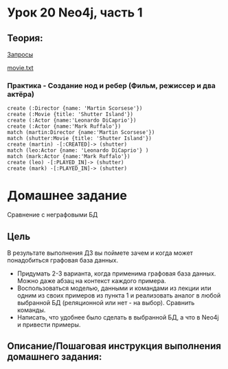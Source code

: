 # Урок 20 Neo4j, часть 1

## Теория:
[Запросы](neo4j_p1.md)

[movie.txt](movie.txt)


### Практика - Создание нод и ребер (Фильм, режиссер и два актёра)
```cypher
create (:Director {name: 'Martin Scorsese'})
create (:Movie {title: 'Shutter Island'})
create (:Actor {name:'Leonardo DiCaprio'})
create (:Actor {name:'Mark Ruffalo'})
match (martin:Director {name:'Martin Scorsese'})
match (shutter:Movie {title: 'Shutter Island'})
create (martin) -[:CREATED]-> (shutter)
match (leo:Actor {name: 'Leonardo DiCaprio'} )
match (mark:Actor {name:'Mark Ruffalo'})
create (leo) -[:PLAYED_IN]-> (shutter)
create (mark) -[:PLAYED_IN]-> (shutter)
```

# Домашнее задание

Сравнение с неграфовыми БД

## Цель

В результате выполнения ДЗ вы поймете зачем и когда может понадобиться графовая база данных.

- Придумать 2-3 варианта, когда применима графовая база данных. Можно даже абзац на контекст каждого примера.
- Воспользоваться моделью, данными и командами из лекции или одним из своих примеров из пункта 1 и реализовать аналог в любой выбранной БД (реляционной или нет - на выбор). Сравнить команды.
- Написать, что удобнее было сделать в выбранной БД, а что в Neo4j и привести примеры.

## Описание/Пошаговая инструкция выполнения домашнего задания:

